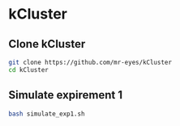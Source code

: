 # kCluster

## Clone kCluster

```sh
git clone https://github.com/mr-eyes/kCluster
cd kCluster
```

## Simulate expirement 1

```bash
bash simulate_exp1.sh
```

